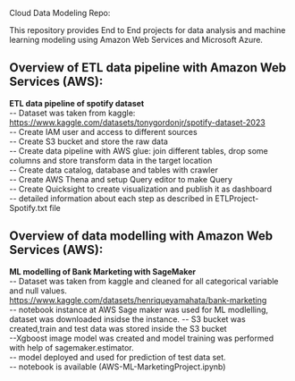 Cloud Data Modeling Repo:  

This repository provides End to End projects for data analysis and machine learning modeling using Amazon Web Services and Microsoft Azure.  


## Overview of ETL data pipeline with Amazon Web Services (AWS):  
**ETL data pipeline of spotify dataset**    
-- Dataset was taken from kaggle:  
 https://www.kaggle.com/datasets/tonygordonjr/spotify-dataset-2023  
-- Create IAM user and access to different sources  
-- Create S3 bucket and store the raw data  
-- Create data pipeline with AWS glue: join different tables, drop some columns and store transform data in the target location  
-- Create data catalog, database and tables with crawler  
-- Create AWS Thena and setup Query editor to make Query  
-- Create Quicksight to create visualization and publish it as dashboard  
-- detailed information about each step as described in ETLProject-Spotify.txt file  
 

## Overview of data modelling with Amazon Web Services (AWS):  
**ML modelling of Bank Marketing with SageMaker**  
-- Dataset was taken from kaggle and cleaned for all categorical variable and null values.  
https://www.kaggle.com/datasets/henriqueyamahata/bank-marketing    
-- notebook instance at AWS Sage maker was used for ML modlelling, dataset was downloaded insidse the instance. 
-- S3 bucket was created,train and test data was stored inside the S3 bucket  
--Xgboost image model was created and model training was performed with help of sagemaker.estimator.  
-- model deployed and used for prediction of test data set.   
-- notebook is available (AWS-ML-MarketingProject.ipynb)    